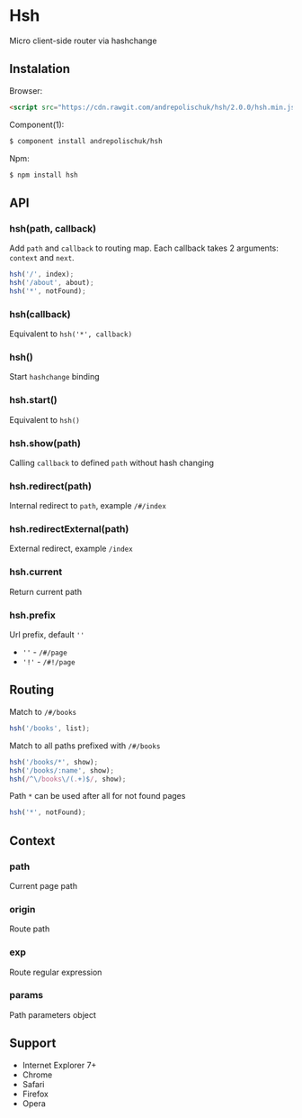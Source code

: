 # Hsh

  Micro client-side router via hashchange

## Instalation

  Browser:

```html
<script src="https://cdn.rawgit.com/andrepolischuk/hsh/2.0.0/hsh.min.js"></script>
```

  Component(1):

```sh
$ component install andrepolischuk/hsh
```

  Npm:

```sh
$ npm install hsh
```

## API

### hsh(path, callback)

  Add `path` and `callback` to routing map.
  Each callback takes 2 arguments: `context` and `next`.

```js
hsh('/', index);
hsh('/about', about);
hsh('*', notFound);
```

### hsh(callback)

  Equivalent to `hsh('*', callback)`

### hsh()

  Start `hashchange` binding

### hsh.start()

  Equivalent to `hsh()`

### hsh.show(path)

  Calling `callback` to defined `path` without hash changing

### hsh.redirect(path)

  Internal redirect to `path`, example `/#/index`

### hsh.redirectExternal(path)

  External redirect, example `/index`

### hsh.current

  Return current path

### hsh.prefix

  Url prefix, default `''`

  * `''` - `/#/page`
  * `'!'` - `/#!/page`

## Routing

  Match to `/#/books`

```js
hsh('/books', list);
```

  Match to all paths prefixed with `/#/books`

```js
hsh('/books/*', show);
hsh('/books/:name', show);
hsh(/^\/books\/(.+)$/, show);
```

  Path `*` can be used after all for not found pages

```js
hsh('*', notFound);
```

## Context

### path

  Current page path

### origin

  Route path

### exp

  Route regular expression

### params

  Path parameters object

## Support

* Internet Explorer 7+
* Chrome
* Safari
* Firefox
* Opera
